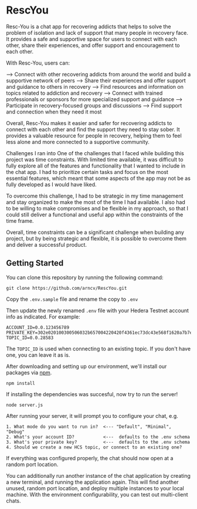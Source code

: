 # RescYou
Resc-You is a chat app for recovering addicts that helps to solve the problem of isolation and lack of support that many people in recovery face. It provides a safe and supportive space for users to connect with each other, share their experiences, and offer support and encouragement to each other.

With Resc-You, users can:

--> Connect with other recovering addicts from around the world and build a supportive network of peers
--> Share their experiences and offer support and guidance to others in recovery
--> Find resources and information on topics related to addiction and recovery
--> Connect with trained professionals or sponsors for more specialized support and guidance
--> Participate in recovery-focused groups and discussions
--> Find support and connection when they need it most

Overall, Resc-You makes it easier and safer for recovering addicts to connect with each other and find the support they need to stay sober. It provides a valuable resource for people in recovery, helping them to feel less alone and more connected to a supportive community.

Challenges I ran into
One of the challenges that I faced while building this project was time constraints. With limited time available, it was difficult to fully explore all of the features and functionality that I wanted to include in the chat app. I had to prioritize certain tasks and focus on the most essential features, which meant that some aspects of the app may not be as fully developed as I would have liked.

To overcome this challenge, I had to be strategic in my time management and stay organized to make the most of the time I had available. I also had to be willing to make compromises and be flexible in my approach, so that I could still deliver a functional and useful app within the constraints of the time frame.

Overall, time constraints can be a significant challenge when building any project, but by being strategic and flexible, it is possible to overcome them and deliver a successful product.


## Getting Started

You can clone this repository by running the following command:

```
git clone https://github.com/arncv/RescYou.git
```

Copy the `.env.sample` file and rename the copy to `.env`

Then update the newly renamed `.env` file with your Hedera Testnet account info as indicated. For example:

```
ACCOUNT_ID=0.0.123456789
PRIVATE_KEY=302e020100300506032b657004220420f4361ec73dc43e568f1620a7b7ecb7330790b8a1c7620f1ce353aa1de4f0eaa6
TOPIC_ID=0.0.28583
```
The `TOPIC_ID` is used when connecting to an existing topic. If you don't have one, you can leave it as is.

After downloading and setting up our environment, we'll install our packages via [npm](https://docs.npmjs.com/about-npm/).

```
npm install
```

If installing the dependencies was succesful, now try to run the server!

```
node server.js
```

After running your server, it will prompt you to configure your chat, e.g.

```
1. What mode do you want to run in?  <--- "Default", "Minimal", "Debug"
2. What's your account ID?           <---  defaults to the .env schema
3. What's your private key?          <---  defaults to the .env schema
4. Should we create a new HCS topic, or connect to an existing one?
```

If everything was configured properly, the chat should now open at a random port location.

You can additionally run another instance of the chat application by creating a new terminal, and running the application again. This will find another unused, random port location, and deploy multiple instances to your local machine. With the environment configurability, you can test out multi-client chats.
